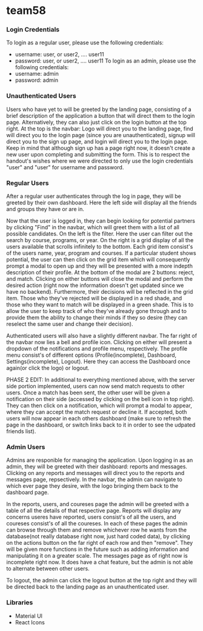 # team58

### Login Credentials

To login as a regular user, please use the following credentials:
- username: user, or user2, .... user11
- password: user, or user2, .... user11
To login as an admin, please use the following credentials:
- username: admin
- password: admin

### Unauthenticated Users
Users who have yet to will be greeted by the landing page, consisting of a brief description of the application a button that will direct them to the login page. Alternatively, they can also just click on the login button at the top right. At the top is the navbar: Logo will direct you to the landing page, find will direct you to the login page (since  you are unauthenticated), signup will direct you to the sign up page, and login will direct you to the login page. Keep in mind that although sign up has a page right now, it doesn't create a new user upon completing and submitting the form. This is to respect the handout's wishes where we were directed to only use the login credentials "user" and "user" for username and password. 
### Regular Users
After a regular user authenticates through the log in page, they will be greeted by their own dashboard. Here the left side will display all the friends and groups they have or are in. 

Now that the user is logged in, they can begin looking for potential partners by clicking "Find" in the navbar, which will greet them with a list of all possible candidates. On the left is the filter. Here the user can filter out the search by course, programs, or year. On the right is a grid display of all the users available that scrolls infinitely to the bottom. Each grid item consist's of the users name, year, program and courses. If a particular student shows potential, the user can then click on the grid item which will consequently prompt a modal to open up and they will be presented with a more indepth description of their profile. At the bottom of the modal are 2 buttons: reject, and match. Clicking on either buttons will close the modal and perform the desired action (right now the information doesn't get updated since we have no backend). Furthermore, their decisions will be reflected in the grid item. Those who they've rejected will be displayed in a red shade, and those who they want to match will be displayed in a green shade. This is to allow the user to keep track of who they've already gone through and to provide them the ability to change their minds if they so desire (they can reselect the same user and change their decision). 

Authenticated users will also have a slightly different navbar. The far right of the navbar now lies a bell and profile icon. Clicking on either will present a dropdown of the notifications and profile menu, respectively. The profile menu consist's of different options (Profile(incomplete), Dashboard, Settings(incomplete), Logout). Here they can access the Dashboard once again(or click the logo) or logout.

PHASE 2 EDIT: 
In additional to everything mentioned above, with the server side portion implemented, users can now send match requests to other users. Once a match has been sent, the other user will be given a notification on their side (accessed by clicking on the bell icon in top right). They can then click on a notification, which will prompt a modal to appear, where they can accept the match request or decline it. If accepted, both users will now appear in each others dashboard (make sure to refresh the page in the dashboard, or switch links back to it in order to see the udpated friends list).

### Admin Users
Admins are responible for managing the application. Upon logging in as an admin, they will be greeted with their dashboard: reports and messages. Clicking on any reports and messages will direct you to the reports and messages page, repsectively. In the navbar, the admin can navigate to which ever page they desire, with the logo bringing them back to the dashboard page. 

In the reports, users, and coureses page the admin will be greeted with a table of all the details of that respective page. Reports will display any concerns useres have reported, users consist's of all the users, and coureses consist's of all the coureses. In each of these pages the admin can browse through them and remove whichever row he wants from the database(not really database right now, just hard coded data), by clicking on the actions button on the far right of each row and then "remove". They will be given more functions in the future such as adding information and manipulating it on a greater scale. The messages page as of right now is incomplete right now. It does have a chat feature, but the admin is not able to alternate between other users.

To logout, the admin can click the logout button at the top right and they will be directed back to the landing page as an unauthenticated user.

### Libraries
- Material UI
- React Icons
